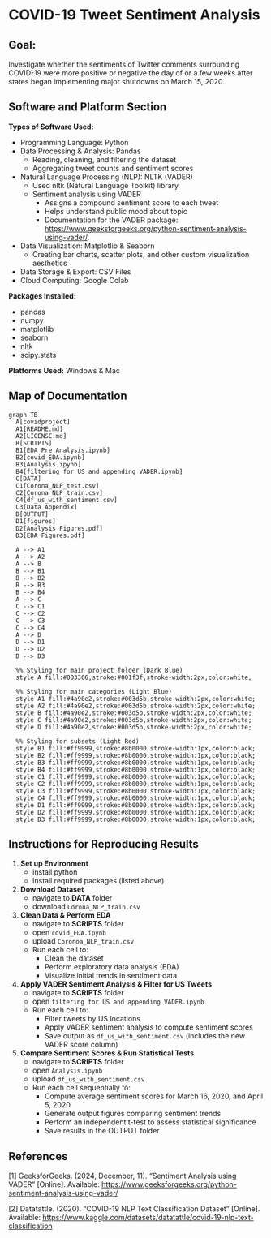 # COVID-19 Tweet Sentiment Analysis

## Goal: 
Investigate whether the sentiments of Twitter comments surrounding COVID-19 were more positive or negative the day of or a few weeks after states began implementing major shutdowns on March 15, 2020. 

## Software and Platform Section
**Types of Software Used:**
  - Programming Language: Python
  - Data Processing & Analysis: Pandas
    - Reading, cleaning, and filtering the dataset
    - Aggregating tweet counts and sentiment scores
  - Natural Language Processing (NLP): NLTK (VADER)
    - Used nltk (Natural Language Toolkit) library 
    - Sentiment analysis using VADER
      - Assigns a compound sentiment score to each tweet
      - Helps understand public mood about topic
      - Documentation for the VADER package: https://www.geeksforgeeks.org/python-sentiment-analysis-using-vader/. 
  - Data Visualization: Matplotlib & Seaborn
    - Creating bar charts, scatter plots, and other custom visualization aesthetics
  - Data Storage & Export: CSV Files
  - Cloud Computing: Google Colab
    
**Packages Installed:**
  - pandas
  - numpy
  - matplotlib
  - seaborn
  - nltk
  - scipy.stats
    
**Platforms Used:** Windows & Mac

## Map of Documentation
```mermaid
graph TB
  A[covidproject]
  A1[README.md]
  A2[LICENSE.md]
  B[SCRIPTS]
  B1[EDA Pre Analysis.ipynb]
  B2[covid_EDA.ipynb]
  B3[Analysis.ipynb]
  B4[filtering for US and appending VADER.ipynb]
  C[DATA]
  C1[Corona_NLP_test.csv]
  C2[Corona_NLP_train.csv]
  C4[df_us_with_sentiment.csv]
  C3[Data Appendix]
  D[OUTPUT]
  D1[figures]
  D2[Analysis Figures.pdf]
  D3[EDA Figures.pdf]

  A --> A1
  A --> A2
  A --> B
  B --> B1
  B --> B2
  B --> B3
  B --> B4
  A --> C
  C --> C1
  C --> C2
  C --> C3
  C --> C4
  A --> D
  D --> D1
  D --> D2
  D --> D3

  %% Styling for main project folder (Dark Blue)
  style A fill:#003366,stroke:#001f3f,stroke-width:2px,color:white;

  %% Styling for main categories (Light Blue)
  style A1 fill:#4a90e2,stroke:#003d5b,stroke-width:2px,color:white;
  style A2 fill:#4a90e2,stroke:#003d5b,stroke-width:2px,color:white;
  style B fill:#4a90e2,stroke:#003d5b,stroke-width:2px,color:white;
  style C fill:#4a90e2,stroke:#003d5b,stroke-width:2px,color:white;
  style D fill:#4a90e2,stroke:#003d5b,stroke-width:2px,color:white;

  %% Styling for subsets (Light Red)
  style B1 fill:#ff9999,stroke:#8b0000,stroke-width:1px,color:black;
  style B2 fill:#ff9999,stroke:#8b0000,stroke-width:1px,color:black;
  style B3 fill:#ff9999,stroke:#8b0000,stroke-width:1px,color:black;
  style B4 fill:#ff9999,stroke:#8b0000,stroke-width:1px,color:black;
  style C1 fill:#ff9999,stroke:#8b0000,stroke-width:1px,color:black;
  style C2 fill:#ff9999,stroke:#8b0000,stroke-width:1px,color:black;
  style C3 fill:#ff9999,stroke:#8b0000,stroke-width:1px,color:black;
  style C4 fill:#ff9999,stroke:#8b0000,stroke-width:1px,color:black;
  style D1 fill:#ff9999,stroke:#8b0000,stroke-width:1px,color:black;
  style D2 fill:#ff9999,stroke:#8b0000,stroke-width:1px,color:black;
  style D3 fill:#ff9999,stroke:#8b0000,stroke-width:1px,color:black;
```

## Instructions for Reproducing Results

1. **Set up Environment**
   - install python
   - install required packages (listed above)
2. **Download Dataset**
   - navigate to **DATA** folder
   - download `Corona_NLP_train.csv`
3. **Clean Data & Perform EDA**
   - navigate to **SCRIPTS** folder
   - open `covid_EDA.ipynb`
   - upload `Coronoa_NLP_train.csv`
   - Run each cell to:
        - Clean the dataset
        - Perform exploratory data analysis (EDA)
        - Visualize initial trends in sentiment data
4. **Apply VADER Sentiment Analysis & Filter for US Tweets**
   - navigate to **SCRIPTS** folder
   - open `filtering for US and appending VADER.ipynb`
   - Run each cell to:
       - Filter tweets by US locations
      - Apply VADER sentiment analysis to compute sentiment scores
     - Save output as `df_us_with_sentiment.csv` (includes the new VADER score column)
5. **Compare Sentiment Scores & Run Statistical Tests**
   - navigate to **SCRIPTS** folder
   - open `Analysis.ipynb`
   - upload `df_us_with_sentiment.csv`
   - Run each cell sequentially to:
      - Compute average sentiment scores for March 16, 2020, and April 5, 2020
      - Generate output figures comparing sentiment trends
      - Perform an independent t-test to assess statistical significance
      - Save results in the OUTPUT folder


## References
[1] GeeksforGeeks. (2024, December, 11). “Sentiment Analysis using VADER” [Online]. Available:
https://www.geeksforgeeks.org/python-sentiment-analysis-using-vader/


[2] Datatattle. (2020). “COVID-19 NLP Text Classification Dataset” [Online]. Available:
https://www.kaggle.com/datasets/datatattle/covid-19-nlp-text-classification

